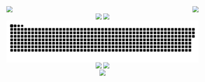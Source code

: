 <div>
  <img src="https://github.com/gidsola/gidsola/actions/workflows/main.yml/badge.svg"/>
  <img align="right" src="https://komarev.com/ghpvc/?username=gidsola&style=plastic&color=blueviolet"/>
</div>

<div align="center">
  <img height=195 src="https://c.tenor.com/99HIOHQ0l00AAAAd/tenor.gif"/>
  <img src="https://github-readme-streak-stats-git-main-gidsolas-projects.vercel.app/?user=gidsola&theme=dracula&card_width=150"/>
</div>

<img align="center" src="gidsola-contribution.svg"/>

<div align="center">
  <img height=170 src="https://my-stats-43gk.vercel.app/api/top-langs/?username=gidsola&hide=html,scss,css&langs_count=8&layout=compact&theme=dracula&card_width=100" />
  <img src="https://my-stats-43gk.vercel.app/api?username=gidsola&show_icons=true&theme=dracula&hide=contribs&rank_icon=github&include_all_commits=true&card_width=150" />
</div>

<div align="center">
  <img src="https://github-profile-trophy.vercel.app/?username=gidsola&theme=dracula&no-frame=true&title=Stars,Followers,Commits&column=-1"/>
</div>
